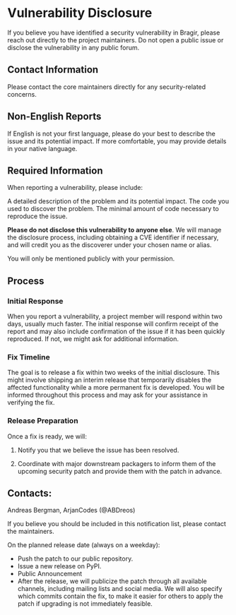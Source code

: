 # Vulnerability Disclosure
If you believe you have identified a security vulnerability in Bragir, please reach out directly to the project maintainers. Do not open a public issue or disclose the vulnerability in any public forum.

## Contact Information
Please contact the core maintainers directly for any security-related concerns.

## Non-English Reports
If English is not your first language, please do your best to describe the issue and its potential impact. If more comfortable, you may provide details in your native language.

## Required Information
When reporting a vulnerability, please include:

A detailed description of the problem and its potential impact.
The code you used to discover the problem.
The minimal amount of code necessary to reproduce the issue.

**Please do not disclose this vulnerability to anyone else**. We will manage the disclosure process, including obtaining a CVE identifier if necessary, and will credit you as the discoverer under your chosen name or alias.

You will only be mentioned publicly with your permission.

## Process
### Initial Response
When you report a vulnerability, a project member will respond within two days, usually much faster. The initial response will confirm receipt of the report and may also include confirmation of the issue if it has been quickly reproduced. If not, we might ask for additional information.

### Fix Timeline
The goal is to release a fix within two weeks of the initial disclosure. This might involve shipping an interim release that temporarily disables the affected functionality while a more permanent fix is developed. You will be informed throughout this process and may ask for your assistance in verifying the fix.

### Release Preparation
Once a fix is ready, we will:

1. Notify you that we believe the issue has been resolved.

2. Coordinate with major downstream packagers to inform them of the upcoming security patch and provide them with the patch in advance.

## Contacts:

Andreas Bergman, ArjanCodes (@ABDreos)

If you believe you should be included in this notification list, please contact the maintainers.

On the planned release date (always on a weekday):

* Push the patch to our public repository.
* Issue a new release on PyPI.
* Public Announcement
* After the release, we will publicize the patch through all available channels, including mailing lists and social media. We will also specify which commits contain the fix, to make it easier for others to apply the patch if upgrading is not immediately feasible.